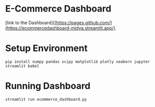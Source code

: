 # E-Commerce Dashboard
[link to the Dashboard]([https://pages.github.com/](https://ecommercedashboard-midya.streamlit.app/).
# Setup Environment
```
pip install numpy pandas scipy matplotlib plotly seaborn jupyter streamlit babel
```
# Running Dashboard
```
streamlit run ecommerce_dashboard.py
```
